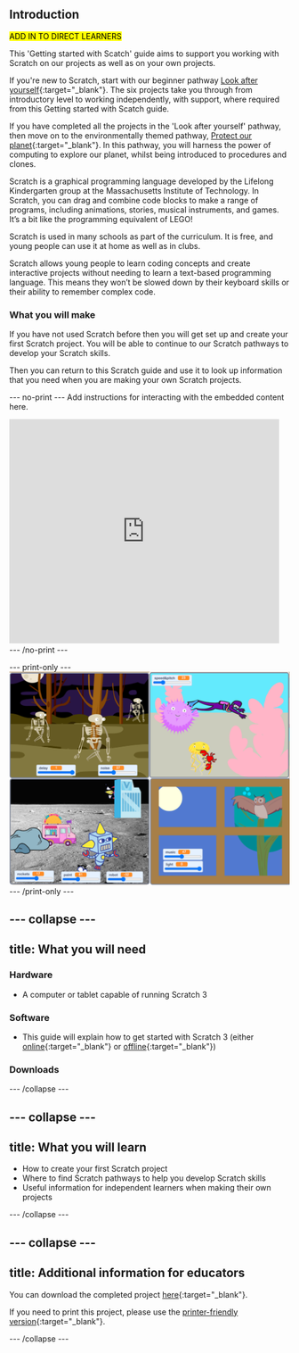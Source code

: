 ## Introduction

<mark>ADD IN TO DIRECT LEARNERS
  
 This 'Getting started with Scatch' guide aims to support you working with Scratch on our projects as well as on your own projects.

If you're new to Scratch, start with our beginner pathway [Look after yourself](https://projects.raspberrypi.org/en/raspberrypi/look-after-yourself){:target="_blank"}. The six projects take you through from introductory level to working independently, with support, where required from this Getting started with Scatch guide.

If you have completed all the projects in the 'Look after yourself' pathway, then move on to the environmentally themed pathway, [Protect our planet](https://projects.raspberrypi.org/en/pathways/protect-our-planet){:target="_blank"}. In this pathway, you will harness the power of computing to explore our planet, whilst being introduced to procedures and clones.</mark>


Scratch is a graphical programming language developed by the Lifelong Kindergarten group at the Massachusetts Institute of Technology. In Scratch, you can drag and combine code blocks to make a range of programs, including animations, stories, musical instruments, and games. It’s a bit like the programming equivalent of LEGO!

Scratch is used in many schools as part of the curriculum. It is free, and young people can use it at home as well as in clubs.

Scratch allows young people to learn coding concepts and create interactive projects without needing to learn a text-based programming language. This means they won’t be slowed down by their keyboard skills or their ability to remember complex code.

### What you will make
If you have not used Scratch before then you will get set up and create your first Scratch project. You will be able to continue to our Scratch pathways to develop your Scratch skills.

Then you can return to this Scratch guide and use it to look up information that you need when you are making your own Scratch projects. 

--- no-print ---
Add instructions for interacting with the embedded content here.

<div class="scratch-preview">
  <iframe allowtransparency="true" width="485" height="402" src="https://scratch.mit.edu/projects/embed/160619869/?autostart=false" frameborder="0"></iframe>
</div>
--- /no-print ---

--- print-only ---
![Complete project](images/showcase_static.png)
--- /print-only ---

--- collapse ---
---
title: What you will need
---
### Hardware

+ A computer or tablet capable of running Scratch 3

### Software

+ This guide will explain how to get started with Scratch 3 (either [online](https://scratch.mit.edu/){:target="_blank"} or [offline](https://scratch.mit.edu/download){:target="_blank"})

### Downloads

--- /collapse ---

--- collapse ---
---
title: What you will learn
---

+ How to create your first Scratch project
+ Where to find Scratch pathways to help you develop Scratch skills
+ Useful information for independent learners when making their own projects

--- /collapse ---

--- collapse ---
---
title: Additional information for educators
---

You can download the completed project [here](http://rpf.io/p/en/projectName-get){:target="_blank"}.

If you need to print this project, please use the [printer-friendly version](https://projects.raspberrypi.org/en/projects/projectName/print){:target="_blank"}.

--- /collapse ---
